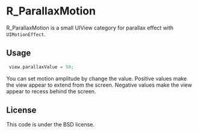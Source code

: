 R_ParallaxMotion
=================

R_ParallaxMotion is a small UIView category for parallax effect with `UIMotionEffect`.

Usage
-------------
```Objective-C
 view.parallaxValue = 50;
```
You can set motion amplitude by change the value.
Positive values make the view appear to extend from the screen. Negative values
make the view appear to recess behind the screen.

License
--------

This code is under the BSD license.
